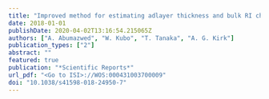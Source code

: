 ```yaml
---
title: "Improved method for estimating adlayer thickness and bulk RI change for gold nanocrescent sensors"
date: 2018-01-01
publishDate: 2020-04-02T13:16:54.215065Z
authors: ["A. Abumazwed", "W. Kubo", "T. Tanaka", "A. G. Kirk"]
publication_types: ["2"]
abstract: ""
featured: true
publication: "*Scientific Reports*"
url_pdf: "<Go to ISI>://WOS:000431003700009"
doi: "10.1038/s41598-018-24950-7"
---
```


